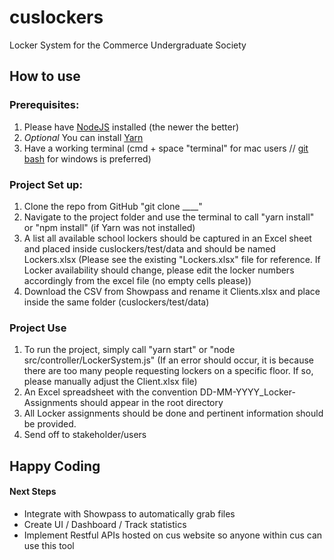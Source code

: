 # cuslockers
Locker System for the Commerce Undergraduate Society

## How to use

### Prerequisites:
1. Please have [NodeJS](https://nodejs.org/en/) installed (the newer the better)
2. *Optional* You can install [Yarn](https://yarnpkg.com/en/)
3. Have a working terminal (cmd + space "terminal" for mac users // [git bash](https://git-scm.com/downloads) for windows is preferred)

### Project Set up:
1. Clone the repo from GitHub "git clone ____"
2. Navigate to the project folder and use the terminal to call "yarn install" or "npm install" (if Yarn was not installed)
3. A list all available school lockers should be captured in an Excel sheet and placed inside cuslockers/test/data and should be named Lockers.xlsx (Please see the existing "Lockers.xlsx" file for reference. If Locker availability should change, please edit the locker numbers accordingly from the excel file (no empty cells please))
4. Download the CSV from Showpass and rename it Clients.xlsx and place inside the same folder (cuslockers/test/data)

### Project Use
1. To run the project, simply call "yarn start" or "node src/controller/LockerSystem.js" (If an error should occur, it is because there are too many people requesting lockers on a specific floor. If so, please manually adjust the Client.xlsx file)
2. An Excel spreadsheet with the convention DD-MM-YYYY_Locker-Assignments should appear in the root directory
3. All Locker assignments should be done and pertinent information should be provided.
4. Send off to stakeholder/users

## Happy Coding


#### Next Steps 
- Integrate with Showpass to automatically grab files
- Create UI / Dashboard / Track statistics
- Implement Restful APIs hosted on cus website so anyone within cus can use this tool
